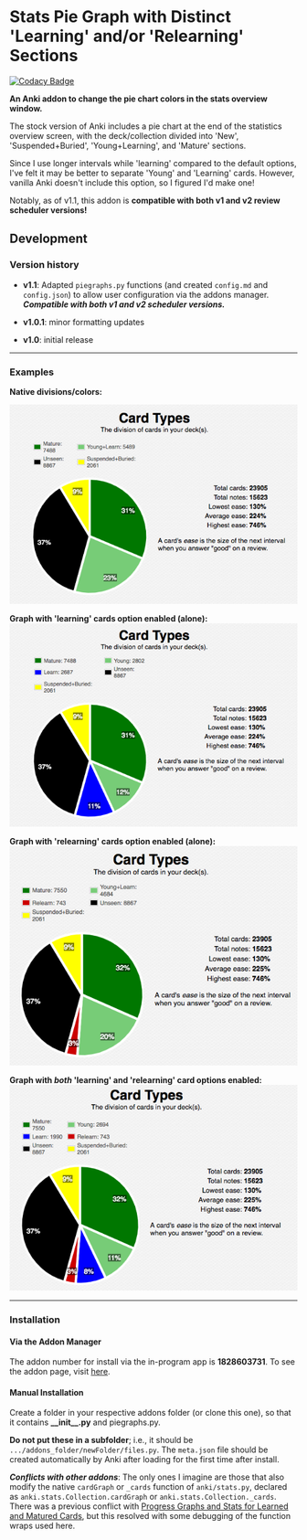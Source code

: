 # Stats Pie Graph with Distinct 'Learning' and/or 'Relearning' Sections #

[![Codacy Badge](https://api.codacy.com/project/badge/Grade/286636126cc443a4b94a207fe8add72e)](https://app.codacy.com/app/colinb647/pie_chart_addon?utm_source=github.com&utm_medium=referral&utm_content=colinb647/pie_chart_addon&utm_campaign=Badge_Grade_Dashboard)

**An Anki addon to change the pie chart colors in the stats overview window.**

The stock version of Anki includes a pie chart at the end of the statistics overview screen, with the deck/collection divided into 'New', 'Suspended+Buried', 'Young+Learning', and 'Mature' sections.

Since I use longer intervals while 'learning' compared to the default options, I've felt it may be better to separate 'Young' and 'Learning' cards. However, vanilla Anki doesn't include this option, so I figured I'd make one!

Notably, as of v1.1, this addon is **compatible with both v1 and v2 review scheduler versions!**

## Development ##

### Version history ###

- **v1.1**: Adapted `piegraphs.py` functions (and created `config.md` and `config.json`) to allow user configuration via the addons manager. **_Compatible with both v1 and v2 scheduler versions._**

- **v1.0.1**: minor formatting updates
- **v1.0**: initial release

---

### Examples ###

**Native divisions/colors:**

![picture alt](https://github.com/colinb647/pie_chart_addon/blob/master/example_pics/vanilla_graph.png)

**Graph with 'learning' cards option enabled (alone):**
![picture alt](https://github.com/colinb647/pie_chart_addon/blob/master/example_pics/learning_only.png)

**Graph with 'relearning' cards option enabled (alone):**
![picture alt](https://github.com/colinb647/pie_chart_addon/blob/master/example_pics/relearning_only.png)

**Graph with _both_ 'learning' and 'relearning' card options enabled:**
![picture alt](https://github.com/colinb647/pie_chart_addon/blob/master/example_pics/learning_relearning.png)

---

### Installation ###

#### Via the Addon Manager ###

The addon number for install via the in-program app is **1828603731**. To see the addon page, visit [here](https://ankiweb.net/shared/info/1828603731).

#### Manual Installation ####

Create a folder in your respective addons folder (or clone this one), so that it contains **\_\_init\_\_.py** and piegraphs.py.

**Do not put these in a subfolder**; i.e., it should be `.../addons_folder/newFolder/files.py`. The `meta.json` file should be created automatically by Anki after loading for the first time after install.

**_Conflicts with other addons_**: The only ones I imagine are those that also modify the native `cardGraph` or `_cards` function of `anki/stats.py`, declared as `anki.stats.Collection.cardGraph` or `anki.stats.Collection._cards`. There was a previous conflict with [Progress Graphs and Stats for Learned and Matured Cards](https://ankiweb.net/shared/info/266436365), but this resolved with some debugging of the function wraps used here.
